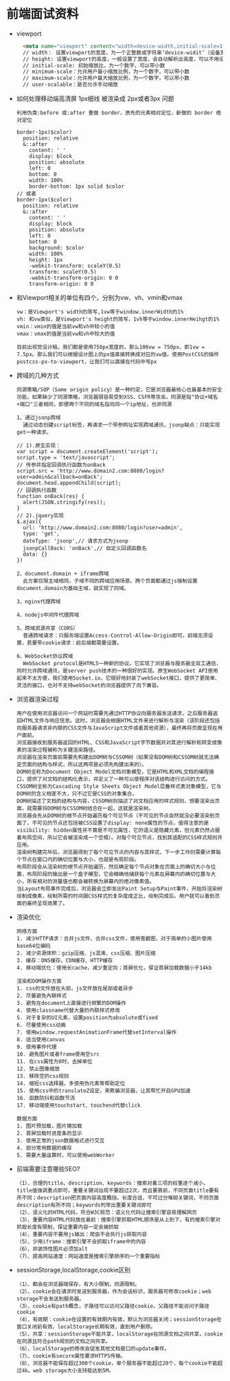 # 前端面试资料

+ viewport

  ```HTML
    <meta name="viewport" content="width=device-width,initial-scale=1.0,maximum-scale=1.0,minimum-scale=1.0,user-scalable=no">
    // width： 设置viewport的宽度，为一个正整数或字符串‘device-widit’（设备宽度）
    // height: 设置viewport的高度，一般设置了宽度，会自动解析出高度，可以不用设置
    // initial-scale: 初始缩放比，为一个数字，可以带小数
    // minimum-scale：允许用户最小缩放比例，为一个数字，可以带小数
    // maximum-scale：允许用户最大缩放比例，为一个数字，可以带小数
    // user-scalable：是否允许手动缩放
  ```

+ 如何处理移动端高清屏 1px细线 被渲染成 2px或者3px 问题

      利用伪类:before 或:after 重做 border，原先的元素相对定位，新做的 border 绝对定位
  ```less
  border-1px($color)
    position: relative
    &::after
      content: ' '
      display: block
      position: absolute
      left: 0
      bottom: 0
      width: 100%
      border-bottom: 1px solid $color
  // 或者
  border-1px($color)
    position: relative
    &::after
      content: ' '
      display: block
      position: absolute
      left: 0
      bottom: 0
      background: $color
      width: 100%
      height: 1px
      -webkit-transform: scaleY(0.5)
      transform: scaleY(0.5)
      -webkit-transform-origin: 0 0
      transform-origin: 0 0
  ```

+ 和Viewport相关的单位有四个，分别为vw、vh、vmin和vmax

      vw：是Viewport's width的简写,1vw等于window.innerWidth的1%
      vh: 和vw类似，是Viewport's height的简写，1vh等于window.innerHeihgt的1%
      vmin：vmin的值是当前vw和vh中较小的值
      vmax：vmax的值是当前vw和vh中较大的值

      目前出视觉设计稿，我们都是使用750px宽度的，那么100vw = 750px，即1vw = 7.5px。那么我们可以根据设计图上的px值直接转换成对应的vw值。使用PostCSS的插件postcss-px-to-viewport，让我们可以直接在代码中写px

+ 跨域的几种方式

      同源策略/SOP（Same origin policy）是一种约定，它是浏览器最核心也最基本的安全功能，如果缺少了同源策略，浏览器很容易受到XSS、CSFR等攻击。同源是指"协议+域名+端口"三者相同，即便两个不同的域名指向同一个ip地址，也非同源

      1、通过jsonp跨域
        通过动态创建script标签，再请求一个带参网址实现跨域通讯，jsonp缺点：只能实现get一种请求。

      // 1).原生实现：
      var script = document.createElement('script');
      script.type = 'text/javascript';
      // 传参并指定回调执行函数为onBack
      script.src = 'http://www.domain2.com:8080/login?user=admin&callback=onBack';
      document.head.appendChild(script);
      // 回调执行函数
      function onBack(res) {
        alert(JSON.stringify(res));
      }
      // 2).jquery实现
      $.ajax({
        url: 'http://www.domain2.com:8080/login?user=admin',
        type: 'get',
        dateType: 'jsonp',// 请求方式为jsonp
        jsonpCallBack: 'onBack',// 自定义回调函数名
        data: {}
      })

      2、document.domain + iframe跨域
        此方案仅限主域相同，子域不同的跨域应用场景。两个页面都通过js强制设置document.domain为基础主域，就实现了同域。

      3、nginx代理跨域

      4、nodejs中间件代理跨域

      5、跨域资源共享（CORS）
        普通跨域请求：只服务端设置Access-Control-Allow-Origin即可，前端无须设置，若要带cookie请求：前后端都需要设置。

      6、WebSocket协议跨域
        WebSocket protocol是HTML5一种新的协议。它实现了浏览器与服务器全双工通信，同时允许跨域通讯，是server push技术的一种很好的实现。原生WebSocket API使用起来不太方便，我们使用Socket.io，它很好地封装了webSocket接口，提供了更简单、灵活的接口，也对不支持webSocket的浏览器提供了向下兼容。

+ 浏览器渲染过程

      用户在使用浏览器访问一个网站时需要先通过HTTP协议向服务器发送请求，之后服务器返回HTML文件与响应信息。这时，浏览器会根据HTML文件来进行解析与渲染（该阶段还包括向服务器请求非内联的CSS文件与JavaScript文件或者其他资源），最终再将页面呈现在用户面前。
      浏览器接收到服务器返回的HTML、CSS和JavaScript字节数据并对其进行解析和转变成像素的渲染过程被称为关键渲染路径。
      浏览器在渲染页面前需要先构建出DOM树与CSSOM树（如果没有DOM树和CSSOM树就无法确定页面的结构与样式，所以这两项是必须先构建出来的）。
      DOM树全称为Document Object Model文档对象模型，它是HTML和XML文档的编程接口，提供了对文档的结构化表示，并定义了一种可以使程序对该结构进行访问的方式。
      CSSOM树全称为Cascading Style Sheets Object Model层叠样式表对象模型，它与DOM树的含义相差不大，只不过它是CSS的对象集合。
      DOM树描述了文档的结构与内容，CSSOM树则描述了对文档应用的样式规则，想要渲染出页面，就需要将DOM树与CSSOM树结合在一起，这就是渲染树。
      浏览器会先从DOM树的根节点开始遍历每个可见节点（不可见的节点自然就没必要渲染到页面了，不可见的节点还包括被CSS设置了display: none属性的节点，值得注意的是visibility: hidden属性并不算是不可见属性，它的语义是隐藏元素，但元素仍然占据着布局空间，所以它会被渲染成一个空框）。对每个可见节点，找到其适配的CSS样式规则并应用。
      渲染树构建完毕后，浏览器得到了每个可见节点的内容与其样式，下一步工作则需要计算每个节点在窗口内的确切位置与大小，也就是布局阶段。
      布局阶段会从渲染树的根节点开始遍历，然后确定每个节点对象在页面上的确切大小与位置，布局阶段的输出是一个盒子模型，它会精确地捕获每个元素在屏幕内的确切位置与大小，所有相对的测量值也都会被转换为屏幕内的绝对像素值。
      当Layout布局事件完成后，浏览器会立即发出Paint Setup与Paint事件，开始将渲染树绘制成像素，绘制所需的时间跟CSS样式的复杂度成正比，绘制完成后，用户就可以看到页面的最终呈现效果了。

+ 渲染优化

      网络方面
      1. 减少HTTP请求：合并js文件、合并css文件，使用雪碧图，对于简单的小图片使用base64位编码
      2. 减少资源体积：gzip压缩、js混淆、css压缩、图片压缩
      3. 缓存：DNS缓存、CDN缓存、HTTP缓存
      4. 移动端优化：使用长cache，减少重定向；首屏优化，保证首屏加载数据小于14kb

      渲染和DOM操作方面
      1. css的文件放在头部，js文件放在尾部或者异步
      2. 尽量避免內联样式
      3. 避免在document上直接进行频繁的DOM操作
      4. 使用classname代替大量的内联样式修改
      5. 对于复杂的UI元素，设置position为absolute或fixed
      6. 尽量使用css动画
      7. 使用window.requestAnimationFrame代替setInterval操作
      8. 适当使用canvas
      9. 使用事件代理
      10. 避免图片或者frame使用空src
      11. 在css属性为0时，去掉单位
      12. 禁止图像缩放
      13. 移除空的css规则
      14. 缩短css选择器，多使用伪元素等帮助定位
      15. 使用css中的translateZ设定，来欺骗浏览器，让其帮忙开启GPU加速
      16. 函数防抖和函数节流
      17. 移动端使用touchstart、touchend代替click

      数据方面
      1. 图片预加载，图片懒加载
      2. 首屏加载时进度条的显示
      3. 使用正常的json数据格式进行交互
      4. 部分常用数据的缓存
      5. 需要大量运算时，可以使用webWorker

+ 前端需要注意哪些SEO?

      （1）、合理的title、description、keywords：搜索对着三项的权重逐个减小，title值强调重点即可，重要关键词出现不要超过2次，而且要靠前，不同页面title要有所不同；description把页面内容高度概括，长度合适，不可过分堆砌关键词，不同页面description有所不同；keywords列举出重要关键词即可
      （2）、语义化的HTML代码，符合W3C规范：语义化代码让搜索引擎容易理解网页
      （3）、重要内容HTML代码放在最前：搜索引擎抓取HTML顺序是从上到下，有的搜索引擎对抓取长度有限制，保证重要内容一定会被抓取
      （4）、重要内容不要用js输出：爬虫不会执行js获取内容
      （5）、少用iframe：搜索引擎不会抓取iframe中的内容
      （6）、非装饰性图片必须加alt
      （7）、提高网站速度：网站速度是搜索引擎排序的一个重要指标

+ sessionStorage,localStorage,cookie区别

      （1）、都会在浏览器端保存，有大小限制，同源限制。
      （2）、cookie会在请求时发送到服务器，作为会话标识，服务器可修改cookie；web storage不会发送到服务器。
      （3）、cookie有path概念，子路径可以访问父路径cookie，父路径不能访问子路径cookie
      （4）、有效期：cookie在设置的有效期内有效，默认为浏览器关闭；sessionStorage在窗口关闭前有效，localStorage长期有效，直到用户删除。
      （5）、共享：sessionStorage不能共享，localStorage在同源文档之间共享，cookie在同源且符合path规则的文档之间共享。
      （6）、localStorage的修改会促发其他文档窗口的update事件。
      （7）、cookie有secure属性要求HTTPS传输。
      （8）、浏览器不能保存超过300个cookie，单个服务器不能超过20个，每个cookie不能超过4k。web storage大小支持能达到5M。
